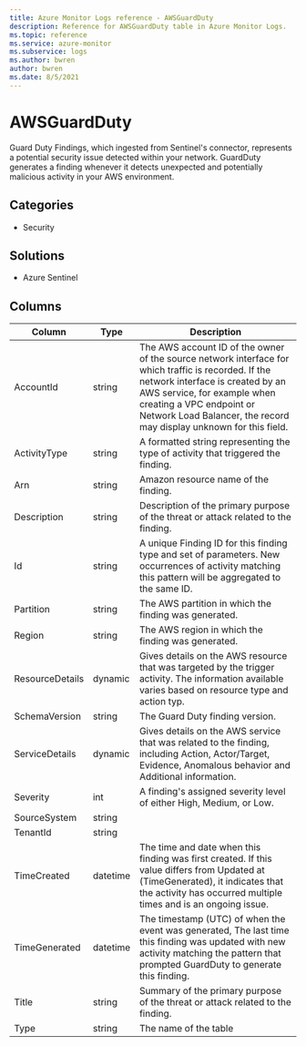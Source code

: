 ```yaml
---
title: Azure Monitor Logs reference - AWSGuardDuty
description: Reference for AWSGuardDuty table in Azure Monitor Logs.
ms.topic: reference
ms.service: azure-monitor
ms.subservice: logs
ms.author: bwren
author: bwren
ms.date: 8/5/2021
---
```


# AWSGuardDuty

 Guard Duty Findings, which ingested from Sentinel's connector, represents a potential security issue detected within your network. GuardDuty generates a finding whenever it detects unexpected and potentially malicious activity in your AWS environment.

## Categories

- Security
## Solutions

- Azure Sentinel




## Columns

|Column|Type|Description|
|---|---|---|
|AccountId|string|The AWS account ID of the owner of the source network interface for which traffic is recorded. If the network interface is created by an AWS service, for example when creating a VPC endpoint or Network Load Balancer, the record may display unknown for this field.|
|ActivityType|string|A formatted string representing the type of activity that triggered the finding.|
|Arn|string|Amazon resource name of the finding.|
|Description|string|Description of the primary purpose of the threat or attack related to the finding.|
|Id|string|A unique Finding ID for this finding type and set of parameters. New occurrences of activity matching this pattern will be aggregated to the same ID.|
|Partition|string|The AWS partition in which the finding was generated.|
|Region|string|The AWS region in which the finding was generated.|
|ResourceDetails|dynamic|Gives details on the AWS resource that was targeted by the trigger activity. The information available varies based on resource type and action typ.|
|SchemaVersion|string|The Guard Duty finding version.|
|ServiceDetails|dynamic|Gives details on the AWS service that was related to the finding, including Action, Actor/Target, Evidence, Anomalous behavior and Additional information.|
|Severity|int|A finding's assigned severity level of either High, Medium, or Low.|
|SourceSystem|string||
|TenantId|string||
|TimeCreated|datetime|The time and date when this finding was first created. If this value differs from Updated at (TimeGenerated), it indicates that the activity has occurred multiple times and is an ongoing issue.|
|TimeGenerated|datetime|The timestamp (UTC) of when the event was generated, The last time this finding was updated with new activity matching the pattern that prompted GuardDuty to generate this finding.|
|Title|string|Summary of the primary purpose of the threat or attack related to the finding.|
|Type|string|The name of the table|
